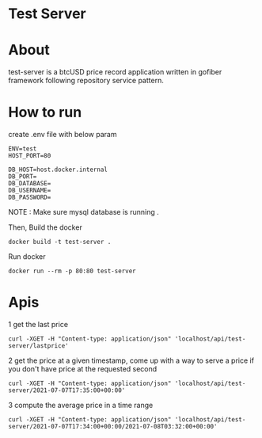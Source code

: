 # Test Server

# About

test-server is a btcUSD price record application written in gofiber framework  following repository service pattern.

# How to run

create .env file with below param
```
ENV=test
HOST_PORT=80

DB_HOST=host.docker.internal
DB_PORT=
DB_DATABASE=
DB_USERNAME=
DB_PASSWORD=

```
NOTE : Make sure mysql database is running .

Then,
Build the docker
```
docker build -t test-server .
```
Run docker
```
docker run --rm -p 80:80 test-server
```
# Apis
1 get the last price
```
curl -XGET -H "Content-type: application/json" 'localhost/api/test-server/lastprice'
```
2 get the price at a given timestamp, come up with a way to serve a price if you don't have price at the requested second
```
curl -XGET -H "Content-type: application/json" 'localhost/api/test-server/2021-07-07T17:35:00+00:00'
```
3 compute the average price in a time range
```
curl -XGET -H "Content-type: application/json" 'localhost/api/test-server/2021-07-07T17:34:00+00:00/2021-07-08T03:32:00+00:00'
```